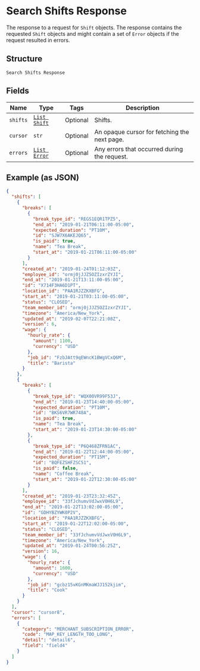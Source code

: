 
# Search Shifts Response

The response to a request for `Shift` objects. The response contains
the requested `Shift` objects and might contain a set of `Error` objects if
the request resulted in errors.

## Structure

`Search Shifts Response`

## Fields

| Name | Type | Tags | Description |
|  --- | --- | --- | --- |
| `shifts` | [`List Shift`](../../doc/models/shift.md) | Optional | Shifts. |
| `cursor` | `str` | Optional | An opaque cursor for fetching the next page. |
| `errors` | [`List Error`](../../doc/models/error.md) | Optional | Any errors that occurred during the request. |

## Example (as JSON)

```json
{
  "shifts": [
    {
      "breaks": [
        {
          "break_type_id": "REGS1EQR1TPZ5",
          "end_at": "2019-01-21T06:11:00-05:00",
          "expected_duration": "PT10M",
          "id": "SJW7X6AKEJQ65",
          "is_paid": true,
          "name": "Tea Break",
          "start_at": "2019-01-21T06:11:00-05:00"
        }
      ],
      "created_at": "2019-01-24T01:12:03Z",
      "employee_id": "ormj0jJJZ5OZIzxrZYJI",
      "end_at": "2019-01-21T13:11:00-05:00",
      "id": "X714F3HA6D1PT",
      "location_id": "PAA1RJZZKXBFG",
      "start_at": "2019-01-21T03:11:00-05:00",
      "status": "CLOSED",
      "team_member_id": "ormj0jJJZ5OZIzxrZYJI",
      "timezone": "America/New_York",
      "updated_at": "2019-02-07T22:21:08Z",
      "version": 6,
      "wage": {
        "hourly_rate": {
          "amount": 1100,
          "currency": "USD"
        },
        "job_id": "FzbJAtt9qEWncK1BWgVCxQ6M",
        "title": "Barista"
      }
    },
    {
      "breaks": [
        {
          "break_type_id": "WQX00VR99F53J",
          "end_at": "2019-01-23T14:40:00-05:00",
          "expected_duration": "PT10M",
          "id": "BKS6VR7WR748A",
          "is_paid": true,
          "name": "Tea Break",
          "start_at": "2019-01-23T14:30:00-05:00"
        },
        {
          "break_type_id": "P6Q468ZFRN1AC",
          "end_at": "2019-01-22T12:44:00-05:00",
          "expected_duration": "PT15M",
          "id": "BQFEZSHFZSC51",
          "is_paid": false,
          "name": "Coffee Break",
          "start_at": "2019-01-22T12:30:00-05:00"
        }
      ],
      "created_at": "2019-01-23T23:32:45Z",
      "employee_id": "33fJchumvVdJwxV0H6L9",
      "end_at": "2019-01-22T13:02:00-05:00",
      "id": "GDHYBZYWK0P2V",
      "location_id": "PAA1RJZZKXBFG",
      "start_at": "2019-01-22T12:02:00-05:00",
      "status": "CLOSED",
      "team_member_id": "33fJchumvVdJwxV0H6L9",
      "timezone": "America/New_York",
      "updated_at": "2019-01-24T00:56:25Z",
      "version": 16,
      "wage": {
        "hourly_rate": {
          "amount": 1600,
          "currency": "USD"
        },
        "job_id": "gcbz15vKGnMKmaWJJ152kjim",
        "title": "Cook"
      }
    }
  ],
  "cursor": "cursor8",
  "errors": [
    {
      "category": "MERCHANT_SUBSCRIPTION_ERROR",
      "code": "MAP_KEY_LENGTH_TOO_LONG",
      "detail": "detail6",
      "field": "field4"
    }
  ]
}
```

